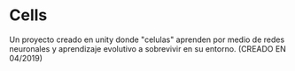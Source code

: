 # Cells
Un proyecto creado en unity donde "celulas" aprenden por medio de redes neuronales y aprendizaje evolutivo a sobrevivir en su entorno. (CREADO EN 04/2019)
